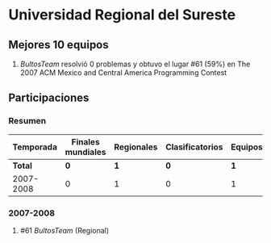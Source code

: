 ---
---

# Universidad Regional del Sureste

## Mejores 10 equipos

1. _BultosTeam_ resolvió 0 problemas y obtuvo el lugar #61 (59%) en The 2007 ACM Mexico and Central America Programming Contest

## Participaciones

### Resumen

| Temporada | Finales mundiales | Regionales | Clasificatorios | Equipos |
| --- | --- | --- | --- | --- |
| **Total** | **0** | **1** | **0** | **1** |
| 2007-2008 | 0 | 1 | 0 | 1 |

### 2007-2008

1. #61 _BultosTeam_ (Regional)



